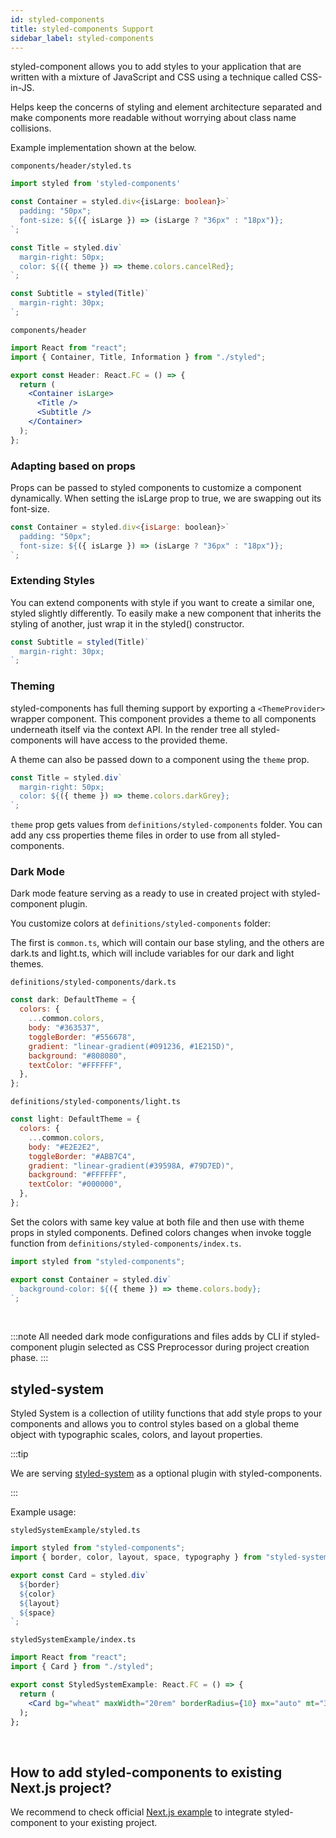 ```yaml
---
id: styled-components
title: styled-components Support
sidebar_label: styled-components
---
```


styled-component allows you to add styles to your application that are written with a mixture of JavaScript and CSS using a technique called CSS-in-JS.

Helps keep the concerns of styling and element architecture separated and make components more readable without worrying about class name collisions.

 Example implementation shown at the below.

`components/header/styled.ts`
```ts 
import styled from 'styled-components'

const Container = styled.div<{isLarge: boolean}>`
  padding: "50px";
  font-size: ${({ isLarge }) => (isLarge ? "36px" : "18px")};
`;

const Title = styled.div`
  margin-right: 50px;
  color: ${({ theme }) => theme.colors.cancelRed};
`;

const Subtitle = styled(Title)`
  margin-right: 30px;
`;
```


`components/header`
```jsx
import React from "react";
import { Container, Title, Information } from "./styled";

export const Header: React.FC = () => {
  return (
    <Container isLarge>
      <Title />
      <Subtitle />
    </Container>
  );
};
```


### Adapting based on props
Props can be passed to styled components to customize a component dynamically.
When setting the isLarge prop to true, we are swapping out its font-size.
```jsx
const Container = styled.div<{isLarge: boolean}>`
  padding: "50px";
  font-size: ${({ isLarge }) => (isLarge ? "36px" : "18px")};
`;
```
### Extending Styles
You can extend components with style if you want to create a similar one, styled slightly differently.
To easily make a new component that inherits the styling of another, just wrap it in the styled() constructor.
```jsx
const Subtitle = styled(Title)`
  margin-right: 30px;
`;
```

### Theming

styled-components has full theming support by exporting a `<ThemeProvider>` wrapper component.
This component provides a theme to all components underneath itself via the context API. In the render tree all styled-components will have access to the provided theme.

A theme can also be passed down to a component using the `theme` prop.

```jsx
const Title = styled.div`
  margin-right: 50px;
  color: ${({ theme }) => theme.colors.darkGrey};
`; 
```

`theme` prop gets values from `definitions/styled-components` folder. You can add any css properties theme files in order to use from all styled-components.



### Dark Mode

Dark mode feature serving as a ready to use in created project with styled-component plugin.

You customize colors at  `definitions/styled-components` folder:

The first is `common.ts`, which will contain our base styling, and the others are dark.ts and light.ts, which will include variables for our dark and light themes.



`definitions/styled-components/dark.ts`
```jsx
const dark: DefaultTheme = {
  colors: {
    ...common.colors,
    body: "#363537",
    toggleBorder: "#556678",
    gradient: "linear-gradient(#091236, #1E215D)",
    background: "#808080",
    textColor: "#FFFFFF",
  },
};
```

`definitions/styled-components/light.ts`
```jsx
const light: DefaultTheme = {
  colors: {
    ...common.colors,
    body: "#E2E2E2",
    toggleBorder: "#ABB7C4",
    gradient: "linear-gradient(#39598A, #79D7ED)",
    background: "#FFFFFF",
    textColor: "#000000",
  },
};
```


Set the colors with same key value at both file and then use with theme props in styled components. Defined colors changes when invoke toggle function from `definitions/styled-components/index.ts`. 

```jsx
import styled from "styled-components";

export const Container = styled.div`
  background-color: ${({ theme }) => theme.colors.body};
`;
```

<br/>

:::note
All needed dark mode configurations and files adds by CLI if styled-component plugin selected as CSS Preprocessor during project creation phase.
:::




## styled-system



Styled System is a collection of utility functions that add style props to your components and allows you to control styles based on a global theme object with typographic scales, colors, and layout properties.

:::tip

We are serving [styled-system](https://styled-system.com/) as a optional plugin with styled-components. 

:::

Example usage:

`styledSystemExample/styled.ts`
```jsx
import styled from "styled-components";
import { border, color, layout, space, typography } from "styled-system";

export const Card = styled.div`
  ${border}
  ${color}
  ${layout}
  ${space}
`;
```

`styledSystemExample/index.ts`
```jsx
import React from "react";
import { Card } from "./styled";

export const StyledSystemExample: React.FC = () => {
  return (
    <Card bg="wheat" maxWidth="20rem" borderRadius={10} mx="auto" mt="32px">
  );
};
```
<br/>

## How to add styled-components to existing Next.js project?

We recommend to check official [Next.js example](https://github.com/vercel/next.js/tree/master/examples/with-styled-components) to integrate styled-component to your existing project.
